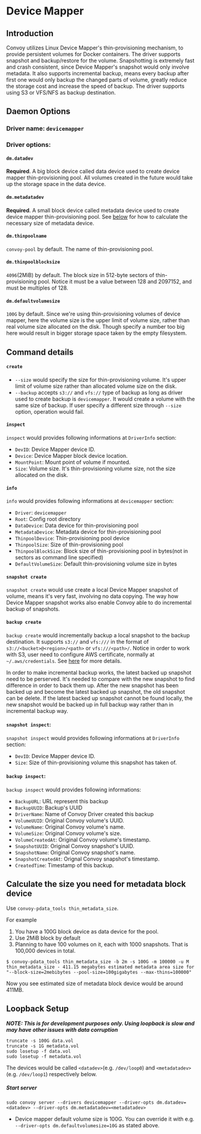 # Device Mapper

## Introduction
Convoy utilizes Linux Device Mapper's thin-provisioning mechanism, to provide persistent volumes for Docker containers. The driver supports snapshot and backup/restore for the volume. Snapshotting is extremely fast and crash consistent, since Device Mapper's snapshot would only involve metadata. It also supports incremental backup, means every backup after first one would only backup the changed parts of volume, greatly reduce the storage cost and increase the speed of backup. The driver supports using S3 or VFS/NFS as backup destination.

## Daemon Options
### Driver name: ```devicemapper```
### Driver options:
#### ```dm.datadev```
__Required__. A big block device called data device used to create device mapper thin-provisioning pool. All volumes created in the future would take up the storage space in the data device.
#### ```dm.metadatadev```
__Required__. A small block device called metadata device used to create device mapper thin-provisioning pool. See [below](https://github.com/rancher/convoy/blob/master/docs/devicemapper.md#calculate-the-size-you-need-for-metadata-block-device) for how to calculate the necessary size of metadata device.
#### ```dm.thinpoolname```
```convoy-pool``` by default. The name of thin-provisioning pool.
#### ```dm.thinpoolblocksize```
```4096```(2MiB) by default. The block size in 512-byte sectors of thin-provisioning pool. Notice it must be a value between 128 and 2097152, and must be multiples of 128.
#### ```dm.defaultvolumesize```
```100G``` by default. Since we're using thin-provisioning volumes of device mapper, here the volume size is the upper limit of volume size, rather than real volume size allocated on the disk. Though specify a number too big here would result in bigger storage space taken by the empty filesystem.

## Command details
#### `create`
* `--size` would specify the size for thin-provisioning volume. It's upper limit of volume size rather than allocated volume size on the disk.
* `--backup` accepts `s3://` and `vfs://` type of backup as long as driver used to create backup is `devicemapper`. It would create a volume with the same size of backup. If user specify a different size through `--size` option, operation would fail.

#### `inspect`
`inspect` would provides following informations at `DriverInfo` section:
* `DevID`: Device Mapper device ID.
* `Device`: Device Mapper block device location.
* `MountPoint`: Mount point of volume if mounted.
* `Size`: Volume size. It's thin-provisioning volume size, not the size allocated on the disk.

#### `info`
`info` would provides following informations at `devicemapper` section:
* `Driver`: `devicemapper`
* `Root`: Config root directory
* `DataDevice`: Data device for thin-provisioning pool
* `MetadataDevice`: Metadata device for thin-provisioning pool
* `ThinpoolDevice`: Thin-provisioning pool device
* `ThinpoolSize`: Size of thin-provisioning pool
* `ThinpoolBlockSize`: Block size of thin-provisioning pool in bytes(not in sectors as command line specified)
* `DefaultVolumeSize`: Default thin-provisioning volume size in bytes

#### `snapshot create`
`snapshot create` would use create a local Device Mapper snapshot of volume, means it's very fast, involving no data copying. The way how Device Mapper snapshot works also enable Convoy able to do incremental backup of snapshots.

#### `backup create`
`backup create` would incrementally backup a local snapshot to the backup destination. It supports `s3://` and `vfs:///` in the format of `s3://<bucket>@<region>/<path>` or `vfs:///<path>/`. Notice in order to work with S3, user need to configure AWS certificate, normally at `~/.aws/credentials`. See [here](https://github.com/aws/aws-sdk-go#configuring-credentials) for more details.

In order to make incremental backup works, the latest backed up snapshot need to be perserved. It's needed to compare with the new snapshot to find difference in order to back them up. After the new snapshot has been backed up and become the latest backed up snapshot, the old snapshot can be delete. If the latest backed up snapshot cannot be found locally, the new snapshot would be backed up in full backup way rather than in incremental backup way.

#### `snapshot inspect`:
`snapshot inspect` would provides following informations at `DriverInfo` section:
* `DevID`: Device Mapper device ID.
* `Size`: Size of thin-provisioning volume this snapshot has taken of.

#### `backup inspect`:
`backup inspect` would provides following informations:
* `BackupURL`: URL represent this backup
* `BackupUUID`: Backup's UUID
* `DriverName`: Name of Convoy Driver created this backup
* `VolumeUUID`: Original Convoy volume's UUID.
* `VolumeName`: Original Convoy volume's name.
* `VolumeSize`: Original Convoy volume's size.
* `VolumeCreatedAt`: Original Convoy volume's timestamp.
* `SnapshotUUID`: Original Convoy snapshot's UUID.
* `SnapshotName`: Original Convoy snapshot's name.
* `SnapshotCreatedAt`: Orignal Convoy snapshot's timestamp.
* `CreatedTime`: Timestamp of this backup.

## Calculate the size you need for metadata block device

Use ```convoy-pdata_tools thin_metadata_size```.

For example

1. You have a 100G block device as data device for the pool.
2. Use 2MiB block by default
3. Planning to have 100 volumes on it, each with 1000 snapshots. That is 100,000 devices in total.
```
$ convoy-pdata_tools thin_metadata_size -b 2m -s 100G -m 100000 -u M
thin_metadata_size - 411.15 megabytes estimated metadata area size for "--block-size=2mebibytes --pool-size=100gigabytes --max-thins=100000"
```
Now you see estimated size of metadata block device would be around 411MB. 

## Loopback Setup

***NOTE: This is for development purposes only. Using loopback is slow and may have other issues with data corruption***

```
truncate -s 100G data.vol
truncate -s 1G metadata.vol
sudo losetup -f data.vol
sudo losetup -f metadata.vol
```
The devices would be called ```<datadev>```(e.g. ```/dev/loop0```) and ```<metadatadev>``` (e.g. ```/dev/loop1```) respectively below.

##### Start server
```
sudo convoy server --drivers devicemapper --driver-opts dm.datadev=<datadev> --driver-opts dm.metadatadev=<metadatadev>
```
* Device mapper default volume size is 100G. You can override it with e.g. ```--driver-opts dm.defaultvolumesize=10G``` as stated above.
